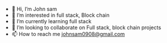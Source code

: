 - 👋 Hi, I’m John sam 
- 👀 I’m interested in full stack, Block chain
- 🌱 I’m currently learning full stack
- 💞️ I’m looking to collaborate on Full stack, block chain projects
- 📫 How to reach me johnsam0908@gmail.com

